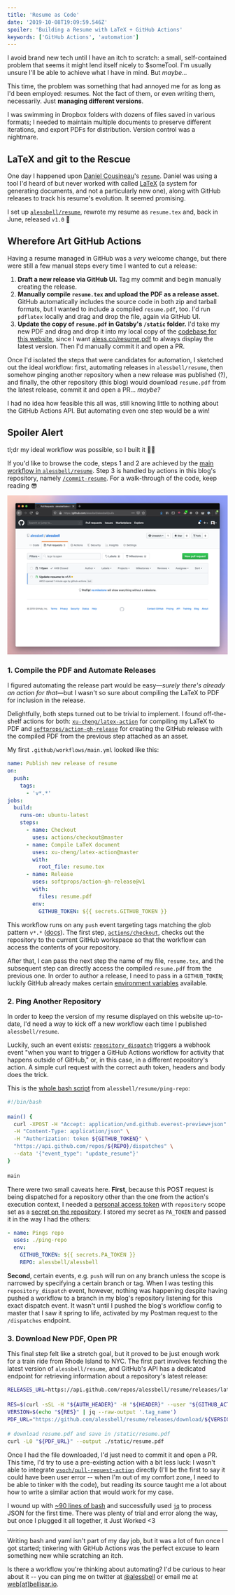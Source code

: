 ```yaml
---
title: 'Resume as Code'
date: '2019-10-08T19:09:59.546Z'
spoiler: 'Building a Resume with LaTeX + GitHub Actions'
keywords: ['GitHub Actions', 'automation']
---
```


I avoid brand new tech until I have an itch to scratch: a small, self-contained problem that seems it might lend itself nicely to \$someTool. I'm usually unsure I'll be able to achieve what I have in mind. But _maybe..._

This time, the problem was something that had annoyed me for as long as I'd been employed: resumes. Not the fact of them, or even writing them, necessarily. Just **managing different versions**.

I was swimming in Dropbox folders with dozens of files saved in various formats; I needed to maintain multiple documents to preserve different iterations, and export PDFs for distribution. Version control was a nightmare.

## LaTeX and git to the Rescue

One day I happened upon [Daniel Cousineau](https://github.com/dcousineau)'s [`resume`](https://github.com/dcousineau/resume). Daniel was using a tool I'd heard of but never worked with called [LaTeX](https://www.latex-project.org/about/) (a system for generating documents, and not a particularly new one), along with GitHub releases to track his resume's evolution. It seemed promising.

I set up [`alessbell/resume`](https://github.com/alessbell/resume/), rewrote my resume as `resume.tex` and, back in June, released `v1.0` 🎉

## Wherefore Art GitHub Actions

Having a resume managed in GitHub was a _very_ welcome change, but there were still a few manual steps every time I wanted to cut a release:

1. **Draft a new release via GitHub UI.** Tag my commit and begin manually creating the release.
2. **Manually compile `resume.tex` and upload the PDF as a release asset.** GitHub automatically includes the source code in both zip and tarball formats, but I wanted to include a compiled `resume.pdf`, too. I'd run `pdflatex` locally and drag and drop the file, again via GitHub UI.
3. **Update the copy of `resume.pdf` in Gatsby's `/static` folder.** I'd take my new PDF and drag and drop it into my local copy of the [codebase for this website](https://github.com/alessbell/alessbell/), since I want [aless.co/resume.pdf](https://aless.co/resume.pdf) to always display the latest version. Then I'd manually commit it and open a PR.

Once I'd isolated the steps that were candidates for automation, I sketched out the ideal workflow: first, automating releases in `alessbell/resume`, then somehow pinging another repository when a new release was published (?), and finally, the other repository (this blog) would download `resume.pdf` from the latest release, commit it and open a PR... _maybe?_

I had no idea how feasible this all was, still knowing little to nothing about the GitHub Actions API. But automating even one step would be a win!

## Spoiler Alert

tl;dr my ideal workflow was possible, so I built it 🐙💜

If you'd like to browse the code, steps 1 and 2 are achieved by the [main workflow in `alessbell/resume`](https://github.com/alessbell/resume/blob/master/.github/workflows/main.yml). Step 3 is handled by actions in this blog's repository, namely [`/commit-resume`](https://github.com/alessbell/alessbell/blob/main/commit-resume/entrypoint.sh). For a walk-through of the code, keep reading 😎

![The first PR created by my GitHub action: updating a PDF with the one it downloaded from the latest automated release in another repository ✨](./resume-pr-1.png)

### 1. Compile the PDF and Automate Releases

I figured automating the release part would be easy—_surely there's already an action for that_—but I wasn't so sure about compiling the LaTeX to PDF for inclusion in the release.

Delightfully, both steps turned out to be trivial to implement. I found off-the-shelf actions for both: [`xu-cheng/latex-action`](https://github.com/xu-cheng/latex-action) for compiling my LaTeX to PDF and [`softprops/action-gh-release`](https://github.com/softprops/action-gh-release) for creating the GitHub release with the compiled PDF from the previous step attached as an asset.

My first `.github/workflows/main.yml` looked like this:

```yaml
name: Publish new release of resume
on:
  push:
    tags:
      - 'v*.*'
jobs:
  build:
    runs-on: ubuntu-latest
    steps:
      - name: Checkout
        uses: actions/checkout@master
      - name: Compile LaTeX document
        uses: xu-cheng/latex-action@master
        with:
          root_file: resume.tex
      - name: Release
        uses: softprops/action-gh-release@v1
        with:
          files: resume.pdf
        env:
          GITHUB_TOKEN: ${{ secrets.GITHUB_TOKEN }}
```

This workflow runs on any `push` event targeting tags matching the glob pattern `v*.*` ([docs](https://help.github.com/en/articles/workflow-syntax-for-github-actions#onpushpull_requestbranchestags)). The first step, [`actions/checkout`](https://github.com/actions/checkout), checks out the repository to the current GitHub workspace so that the workflow can access the contents of your repository.

After that, I can pass the next step the name of my file, `resume.tex`, and the subsequent step can directly access the compiled `resume.pdf` from the previous one. In order to author a release, I need to pass in a `GITHUB_TOKEN`; luckily GitHub already makes certain [environment variables](https://help.github.com/en/articles/virtual-environments-for-github-actions#github_token-secret) available.

### 2. Ping Another Repository

In order to keep the version of my resume displayed on this website up-to-date, I'd need a way to kick off a new workflow each time I published `alessbell/resume`.

Luckily, such an event exists: [`repository_dispatch`](https://developer.github.com/v3/repos/#create-a-repository-dispatch-event) triggers a webhook event "when you want to trigger a GitHub Actions workflow for activity that happens outside of GitHub," or, in this case, in a different repository's action. A simple curl request with the correct auth token, headers and body does the trick.

This is the [whole bash script](https://github.com/alessbell/resume/blob/master/ping-repo/entrypoint.sh) from `alessbell/resume/ping-repo`:

```bash
#!/bin/bash

main() {
  curl -XPOST -H "Accept: application/vnd.github.everest-preview+json" \
  -H "Content-Type: application/json" \
  -H "Authorization: token ${GITHUB_TOKEN}" \
  "https://api.github.com/repos/${REPO}/dispatches" \
  --data '{"event_type": "update_resume"}'
}

main
```

There were two small caveats here. **First**, because this POST request is being dispatched for a repository other than the one from the action's execution context, I needed a [personal access token](https://help.github.com/en/articles/creating-a-personal-access-token-for-the-command-line) with `repository` scope set as a [secret on the repository](https://help.github.com/en/articles/virtual-environments-for-github-actions#creating-and-using-secrets-encrypted-variables). I stored my secret as `PA_TOKEN` and passed it in the way I had the others:

```yaml
- name: Pings repo
  uses: ./ping-repo
  env:
    GITHUB_TOKEN: ${{ secrets.PA_TOKEN }}
    REPO: alessbell/alessbell
```

**Second**, certain events, e.g. `push` will run on any branch unless the scope is narrowed by specifying a certain branch or tag. When I was testing this `repository_dispatch` event, however, nothing was happening despite having pushed a workflow to a branch in my blog's repository listening for this exact dispatch event. It wasn't until I pushed the blog's workflow config to master that I saw it spring to life, activated by my Postman request to the `/dispatches` endpoint.

### 3. Download New PDF, Open PR

This final step felt like a stretch goal, but it proved to be just enough work for a train ride from Rhode Island to NYC. The first part involves fetching the latest version of `alessbell/resume`, and GitHub's API has a dedicated endpoint for retrieving information about a repository's latest release:

```bash
RELEASES_URL=https://api.github.com/repos/alessbell/resume/releases/latest

RES=$(curl -sSL -H "${AUTH_HEADER}" -H "${HEADER}" --user "${GITHUB_ACTOR}" -X GET ${RELEASES_URL})
VERSION=$(echo "${RES}" | jq --raw-output '.tag_name')
PDF_URL="https://github.com/alessbell/resume/releases/download/${VERSION}/resume.pdf"

# download resume.pdf and save in /static/resume.pdf
curl -L0 "${PDF_URL}" --output ./static/resume.pdf
```

Once I had the file downloaded, I'd just need to commit it and open a PR. This time, I'd try to use a pre-existing action with a bit less luck: I wasn't able to integrate [`vsoch/pull-request-action`](https://github.com/marketplace/actions/pull-request-on-branch-push) directly (I'll be the first to say it could have been user error -- when I'm out of my comfort zone, I need to be able to tinker with the code), but reading its source taught me a lot about how to write a similar action that would work for my case.

I wound up with [~90 lines of bash](https://github.com/alessbell/alessbell/blob/main/commit-resume/entrypoint.sh) and successfully used [`jq`](https://stedolan.github.io/jq/) to process JSON for the first time. There was plenty of trial and error along the way, but once I plugged it all together, it Just Worked <3

---

Writing bash and yaml isn't part of my day job, but it was a lot of fun once I got started; tinkering with GitHub Actions was the perfect excuse to learn something new while scratching an itch.

Is there a workflow you're thinking about automating? I'd be curious to hear about it -- you can ping me on twitter at [@alessbell](https://twitter.com/alessbell) or email me at [web[at]bellisar.io](mailto:web@bellisar.io).
